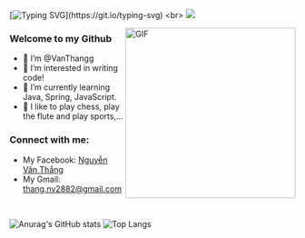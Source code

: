[![Typing SVG](https://readme-typing-svg.herokuapp.com?font=&size=25&center=true&vCenter=true&lines=Hey%2C+there.....;I'm+Nguyễn+Văn+Thắng;Nice+to+meet+you!)](https://git.io/typing-svg)
<br>
![](https://komarev.com/ghpvc/?username=thangnv2882&color=green)

<img align="right" alt="GIF" src="https://media0.giphy.com/media/Q7SKqn3G97xpmfSOvG/giphy.gif?cid=790b761171d3e2ba1a4b71867a40db9ae2e8c9532ec14ad0&rid=giphy.gif&ct=g" width="300" height="300" />

### Welcome to my Github
- 🌱 I’m @VanThangg
- 👀  I’m interested in writing code!
- 🌱  I’m currently learning Java, Spring, JavaScript.
- 👯  I like to play chess, play the flute and play sports,...
### Connect with me:
- My Facebook: <a href="https://www.facebook.com/thang.nv2882" target="blank">Nguyễn Văn Thắng</a>
- My Gmail: thang.nv2882@gmail.com 

<br>


![Anurag's GitHub stats](https://github-readme-stats.vercel.app/api?username=thangnv2882&show_icons=true&theme=radical)
![Top Langs](https://github-readme-stats.vercel.app/api/top-langs/?username=thangnv2882&theme=radical)

